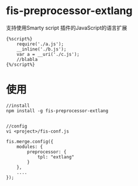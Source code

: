 fis-preprocessor-extlang
========================

支持使用Smarty script 插件的JavaScript的语言扩展

    {%script%}
        require('./a.js');
        __inline('./b.js');
        var a = __uri('./c.js');
        //blabla
    {%/script%}


使用
====

    //install
    npm install -g fis-preprocessor-extlang


    //config
    vi <project>/fis-conf.js

    fis.merge.config({
        modules: {
            preprocessor: {
                tpl: "extlang"
            }
        },
        ....
    });
